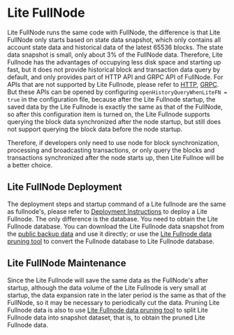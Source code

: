# Lite FullNode
Lite FullNode runs the same code with FullNode, the difference is that Lite FullNode only starts based on state data snapshot, which only contains all account state data and historical data of the latest 65536 blocks. The state data snapshot is small, only about 3% of the FullNode data. Therefore, Lite Fullnode has the advantages of occupying less disk space and starting up fast, but it does not provide historical block and transaction data query by default, and only provides part of HTTP API and GRPC API of FullNode. For APIs that are not supported by Lite Fullnode, please refer to [HTTP]( https://github.com/alexozerov/java-orgon/blob/develop/framework/src/main/java/org/orgon/core/services/filter/LiteFnQueryHttpFilter.java), [GRPC](https://github.com/alexozerov/java-orgon/blob/develop/framework/src/main/java/org/orgon/core/services/filter/LiteFnQueryGrpcInterceptor.java). But these APIs can be opened by configuring `openHistoryQueryWhenLiteFN = true` in the configuration file, because after the Lite Fullnode startup, the saved data by the Lite Fullnode is exactly the same as that of the FullNode, so after this configuration item is turned on, the Lite Fullnode supports querying the block data synchronized after the node startup, but still does not support querying the block data before the node startup.

Therefore, if developers only need to use node for block synchronization, processing and broadcasting transactions, or only query the blocks and transactions synchronized after the node starts up, then Lite Fullnoe will be a better choice.

## Lite FullNode Deployment
The deployment steps and startup command of a Lite fullnode are the same as fullnode's, please refer to [Deployment Instructions](installing_javaorgon.md) to deploy a Lite Fullnode. The only difference is the database. You need to obtain the Lite Fullnode database. You can download the Lite Fullnode data snapshot from the [public backup data](backup_restore.md/#lite-fullnode-data-snapshot) and use it directly; or use the [Lite Fullnode data pruning tool](toolkit.md/#lite-fullnode-data-pruning) to convert the Fullnode database to Lite Fullnode database.



## Lite FullNode Maintenance
Since the Lite Fullnode will save the same data as the FullNode's after startup, although the data volume of the Lite Fullnode is very small at startup, the data expansion rate in the later period is the same as that of the FullNode, so it may be necessary to periodically cut the data. Pruning Lite Fullnode data is also to use [Lite Fullnode data pruning tool](toolkit.md/#lite-fullnode-data-pruning) to split Lite Fullnode data into snapshot dataset, that is, to obtain the pruned Lite Fullnode data.
